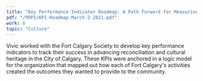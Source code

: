 ```yaml
---
title: "Key Performance Indicator Roadmap: A Path Forward for Measuring Fort Calgary's Impact"
pdf: "/PDFS/KPI-Roadmap-March-2-2021.pdf"
work: 6
topic: "Culture"
---
```

Vivic worked with the Fort Calgary Society to develop key performance indicators to track their success in advancing reconciliation and cultural heritage in the City of Calgary. These KPIs were anchored in a logic model for the organization that mapped out how each of Fort Calgary's activities created the outcomes they wanted to provide to the community.
 